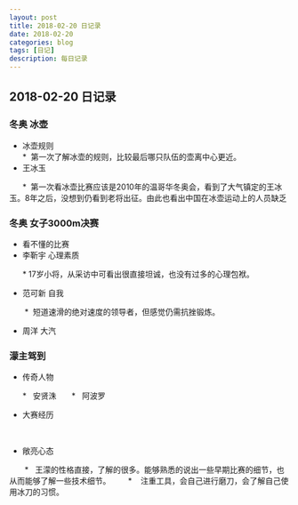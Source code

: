```yaml
---
layout: post
title: 2018-02-20 日记录
date: 2018-02-20
categories: blog
tags: [日记]
description: 每日记录
---
```


## 2018-02-20 日记录

### 冬奥 冰壶


* 冰壶规则
       
       *  第一次了解冰壶的规则，比较最后哪只队伍的壶离中心更近。
* 王冰玉

       *  第一次看冰壶比赛应该是2010年的温哥华冬奥会，看到了大气镇定的王冰玉。8年之后，没想到仍看到老将出征。由此也看出中国在冰壶运动上的人员缺乏

### 冬奥 女子3000m决赛
* 看不懂的比赛
* 李靳宇 心理素质

       * 17岁小将，从采访中可看出很直接坦诚，也没有过多的心理包袱。
* 范可新 自我

        *  短道速滑的绝对速度的领导者，但感觉仍需抗挫锻炼。
* 周洋 大汽

### 濛主驾到
* 传奇人物

       *   安贤洙
       *   阿波罗
* 大赛经历


        
* 敞亮心态


        *   王濛的性格直接，了解的很多。能够熟悉的说出一些早期比赛的细节，也从而能够了解一些技术细节。
        *    注重工具，会自己进行磨刀，会了解自己使用冰刀的习惯。
